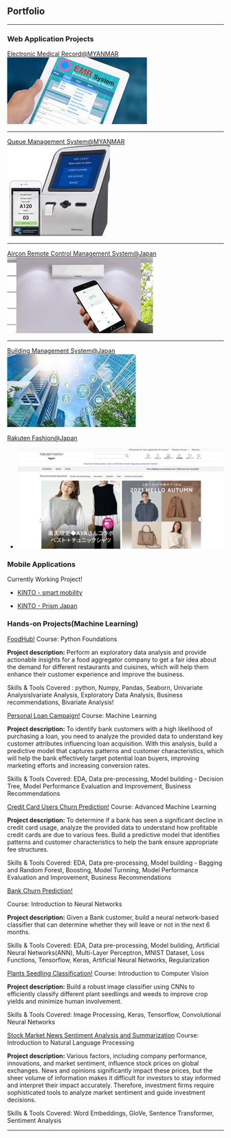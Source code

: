 ## Portfolio

---

### Web Application Projects

[Electronic Medical Record@MYANMAR](/emr_page)
<img src="images/EMR.jpeg?raw=true"/>

---
[Queue Management System@MYANMAR](/qms_page) <!--(/pdf/sample_presentation.pdf)-->
<img src="images/QMS.jpeg?raw=true"/>

---
[Aircon Remote Control Management System@Japan](/aircon_page)
<img src="images/aircon_remoteS.gif?raw=true"/>

---

[Building Management System@Japan](/building_page)
<img src="images/BMS2.jpeg?raw=true"/>

[Rakuten Fashion@Japan](https://brandavenue.rakuten.co.jp/)
- <img src="images/RF_fashion.png?raw=true"/>

### Mobile Applications
Currently Working Project!
- [KINTO - smart mobility](https://play.google.com/store/apps/details?id=com.kinto.kintoglobal&hl=en_US&gl=US)

- [KINTO - Prism Japan](https://ppap.kinto-jp.com/)

### Hands-on Projects(Machine Learning)
[FoodHub!](https://drive.google.com/file/d/1bc3AIDT-jgql4AE9ZFDAF8z3mo8eSgvJ/view?usp=drive_link)
Course: Python Foundations

**Project description:** 
Perform an exploratory data analysis and provide actionable insights for a food aggregator company to get a fair idea about the demand for different restaurants and cuisines, which will help them enhance their customer experience and improve the business.

Skills & Tools Covered : python, Numpy, Pandas, Seaborn, Univariate AnalysisIvariate Analysis, Exploratory Data Analysis, Business recommendations, Bivariate Analysis!

[Personal Loan Campaign!](https://drive.google.com/file/d/1MmviQZuo2I2uvz-pXR4Zc3XXe6iFyxKz/view?usp=drive_link)
Course: Machine Learning

**Project description:** 
To identify bank customers with a high likelihood of purchasing a loan, you need to analyze the provided data to understand key customer attributes influencing loan acquisition. With this analysis, build a predictive model that captures patterns and customer characteristics, which will help the bank effectively target potential loan buyers, improving marketing efforts and increasing conversion rates.

Skills & Tools Covered: EDA, Data pre-processing, Model building - Decision Tree, Model Performance Evaluation and Improvement, Business Recommendations


[Credit Card Users Churn Prediction!](https://drive.google.com/file/d/1fV2y3Npyvl5XcSPqmgKtwL5OIn0aqU3d/view?usp=sharing)
Course: Advanced Machine Learning

**Project description:** 
To determine if a bank has seen a significant decline in credit card usage, analyze the provided data to understand how profitable credit cards are due to various fees. Build a predictive model that identifies patterns and customer characteristics to help the bank ensure appropriate fee structures.

Skills & Tools Covered: EDA, Data pre-processing, Model building - Bagging and Random Forest,  Boosting, Model Turnning, Model Performance Evaluation and Improvement, Business Recommendations

[Bank Churn Prediction!](https://drive.google.com/file/d/1h4WH9sKAQ1hYBjhVKO9rUywyS1NT_lkG/view?usp=drive_link)

Course: Introduction to Neural Networks

**Project description:** 
Given a Bank customer, build a neural network-based classifier that can determine whether they will leave or not in the next 6 months.

Skills & Tools Covered: EDA, Data pre-processing, Model building, Artificial Neural Networks(ANN), Multi-Layer Perceptron, MNIST Dataset, Loss Functions, Tensorflow, Keras, Artificial Neural Networks, Regularization

[Plants Seedling Classification!](https://drive.google.com/file/d/12X2WLqtQpnCqCS9WZIXiEH06aKxZr-iS/view?usp=sharing)
Course: Introduction to Computer Vision

**Project description:** 
Build a robust image classifier using CNNs to efficiently classify different plant seedlings and weeds to improve crop yields and minimize human involvement.

Skills & Tools Covered: Image Processing, Keras, Tensorflow, Convolutional Neural Networks


[Stock Market News Sentiment Analysis and Summarization](https://drive.google.com/file/d/1u08pRKsrdMPsXYkrFPp4hiUs769HZDOd/view?usp=sharing)
Course: Introduction to Natural Language Processing

**Project description:** 
Various factors, including company performance, innovations, and market sentiment, influence stock prices on global exchanges. News and opinions significantly impact these prices, but the sheer volume of information makes it difficult for investors to stay informed and interpret their impact accurately. Therefore, investment firms require sophisticated tools to analyze market sentiment and guide investment decisions.

Skills & Tools Covered: Word Embeddings, GloVe, Sentence Transformer, Sentiment Analysis















---
<!-- <p style="font-size:11px">Page template forked from <a href="https://github.com/evanca/quick-portfolio">evanca</a></p>-->
<!-- Remove above link if you don't want to attibute -->
